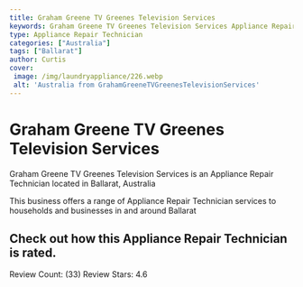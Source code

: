 ```yaml
---
title: Graham Greene TV Greenes Television Services
keywords: Graham Greene TV Greenes Television Services Appliance Repair Technician Ballarat Australia 
type: Appliance Repair Technician 
categories: ["Australia"]
tags: ["Ballarat"]
author: Curtis
cover:
 image: /img/laundryappliance/226.webp
 alt: 'Australia from GrahamGreeneTVGreenesTelevisionServices'
---
```


# Graham Greene TV Greenes Television Services
Graham Greene TV Greenes Television Services is an Appliance Repair Technician located in Ballarat, Australia

This business offers a range of Appliance Repair Technician services to households and businesses in and around Ballarat

## Check out how this Appliance Repair Technician is rated.
Review Count: (33)
Review Stars: 4.6
